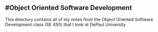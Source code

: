 #Object Oriented Software Development
-

This directory contains all of my notes from the Object Oriented Software Development class (SE 450) that I took at DePaul University